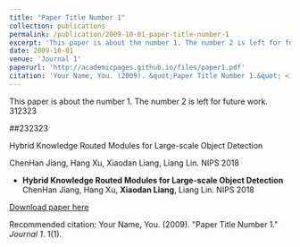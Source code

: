 ```yaml
---
title: "Paper Title Number 1"
collection: publications
permalink: /publication/2009-10-01-paper-title-number-1
excerpt: 'This paper is about the number 1. The number 2 is left for future work.'
date: 2009-10-01
venue: 'Journal 1'
paperurl: 'http://academicpages.github.io/files/paper1.pdf'
citation: 'Your Name, You. (2009). &quot;Paper Title Number 1.&quot; <i>Journal 1</i>. 1(1).'
---
```

This paper is about the number 1. The number 2 is left for future work.
312323

##232323

Hybrid Knowledge Routed Modules for Large-scale Object Detection

ChenHan Jiang, Hang Xu, Xiaodan Liang, Liang Lin. NIPS 2018

- **Hybrid Knowledge Routed Modules for Large-scale Object Detection**
  ChenHan Jiang, Hang Xu, **Xiaodan Liang**, Liang Lin. NIPS 2018


[Download paper here](http://academicpages.github.io/files/paper1.pdf)

Recommended citation: Your Name, You. (2009). "Paper Title Number 1." <i>Journal 1</i>. 1(1).
